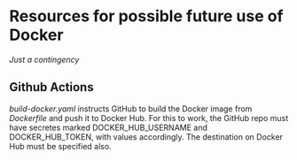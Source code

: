 # Resources for possible future use of Docker
*Just a contingency*

## Github Actions 

*build-docker.yaml* instructs GitHub to build the Docker image from *Dockerfile* and push it to Docker Hub. For this to work, the GitHub repo must have secretes marked DOCKER_HUB_USERNAME and DOCKER_HUB_TOKEN, with values accordingly. The destination on Docker Hub must be specified also.
